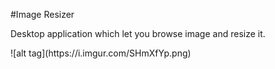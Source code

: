 #Image Resizer
<p>Desktop application which let you browse image and resize it.</p>
![alt tag](https://i.imgur.com/SHmXfYp.png)


